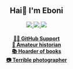 <h2 align="center"> Hai👋 I'm Eboni </h2>

<p align="center">
<a target="_blank" href="https://www.linkedin.com/in/ebonilm"><img src="https://img.shields.io/badge/LinkedIn-0077B5?style=for-the-badge&logo=linkedin&logoColor=white"/> 
<a target="_blank" href="https://curioushistonian.com"><img src="https://img.shields.io/badge/WordPress-%23117AC9.svg?style=for-the-badge&logo=WordPress&logoColor=white"/>
<a target="_blank" href="https://mas.to/@etebur"><img src="https://img.shields.io/badge/Mastodon-6364FF?style=for-the-badge&logo=Mastodon&logoColor=white"/>
</p>

<h4 align="center">
  
👩‍💻 GitHub Support <br>
📜 Amateur historian <br>
📚 Hoarder of books <br>
📷 Terrible photographer <br>

</h4>
